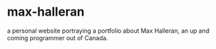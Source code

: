 # max-halleran
a personal website portraying a portfolio about Max Halleran, an up and coming programmer out of Canada. 